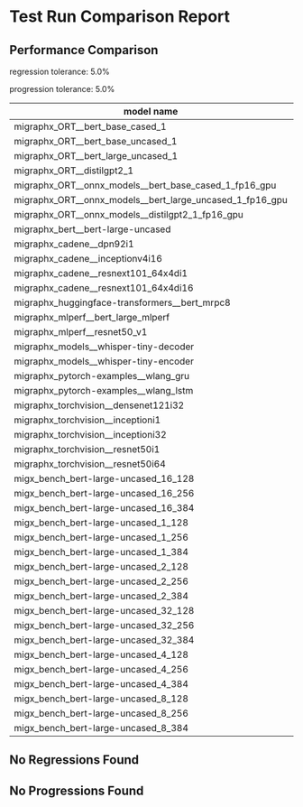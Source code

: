 # Test Run Comparison Report

## Performance Comparison

regression tolerance: 5.0%

progression tolerance: 5.0%

|model name|exit_status|analysis|old_time_ms|new_time_ms|change_ms|percent_change|
|---|---|---|---|---|---|---|
|migraphx_ORT__bert_base_cased_1|PASS|within tol|85.0019|85.3182|0.3163|0.37%|
|migraphx_ORT__bert_base_uncased_1|PASS|within tol|84.5967|88.5802|3.9835|4.71%|
|migraphx_ORT__bert_large_uncased_1|PASS|within tol|250.1246|250.0598|-0.0648|-0.03%|
|migraphx_ORT__distilgpt2_1|PASS|within tol|30.7637|30.2067|-0.5569|-1.81%|
|migraphx_ORT__onnx_models__bert_base_cased_1_fp16_gpu|Numerics|within tol|88.0997|84.6101|-3.4896|-3.96%|
|migraphx_ORT__onnx_models__bert_large_uncased_1_fp16_gpu|Numerics|within tol|250.246|251.7044|1.4584|0.58%|
|migraphx_ORT__onnx_models__distilgpt2_1_fp16_gpu|Numerics|within tol|40.92|39.5082|-1.4118|-3.45%|
|migraphx_bert__bert-large-uncased|PASS|regression|373.1287|423.9201|50.7915|13.61%|
|migraphx_cadene__dpn92i1|PASS|progression|231.5999|178.0763|-53.5236|-23.11%|
|migraphx_cadene__inceptionv4i16|PASS|within tol|5406.0539|5288.5379|-117.516|-2.17%|
|migraphx_cadene__resnext101_64x4di1|PASS|within tol|331.0227|321.8497|-9.173|-2.77%|
|migraphx_cadene__resnext101_64x4di16|PASS|within tol|5127.6439|5069.8826|-57.7613|-1.13%|
|migraphx_huggingface-transformers__bert_mrpc8|PASS|within tol|391.6717|377.3002|-14.3715|-3.67%|
|migraphx_mlperf__bert_large_mlperf|Numerics|within tol|419.5827|423.9021|4.3194|1.03%|
|migraphx_mlperf__resnet50_v1|PASS|within tol|87.5977|89.0494|1.4518|1.66%|
|migraphx_models__whisper-tiny-decoder|PASS|progression|37.3687|30.9346|-6.4342|-17.22%|
|migraphx_models__whisper-tiny-encoder|Numerics|regression|178.2975|188.7748|10.4773|5.88%|
|migraphx_pytorch-examples__wlang_gru|PASS|within tol|77.4479|79.7873|2.3394|3.02%|
|migraphx_pytorch-examples__wlang_lstm|PASS|within tol|45.2212|44.1247|-1.0965|-2.42%|
|migraphx_torchvision__densenet121i32|PASS|within tol|1623.4995|1688.9828|65.4833|4.03%|
|migraphx_torchvision__inceptioni1|PASS|progression|225.763|195.5978|-30.1652|-13.36%|
|migraphx_torchvision__inceptioni32|PASS|within tol|5459.3306|5399.5417|-59.7889|-1.1%|
|migraphx_torchvision__resnet50i1|PASS|progression|92.4655|84.49|-7.9754|-8.63%|
|migraphx_torchvision__resnet50i64|PASS|within tol|5028.7966|5116.9252|88.1286|1.75%|
|migx_bench_bert-large-uncased_16_128|PASS|progression|4259.674|2627.3952|-1632.2788|-38.32%|
|migx_bench_bert-large-uncased_16_256|PASS|within tol|4129.5236|4150.1982|20.6745|0.5%|
|migx_bench_bert-large-uncased_16_384|Numerics|within tol|5697.074|5806.5694|109.4954|1.92%|
|migx_bench_bert-large-uncased_1_128|PASS|within tol|153.338|156.0514|2.7134|1.77%|
|migx_bench_bert-large-uncased_1_256|PASS|regression|260.7901|984.1937|723.4036|277.39%|
|migx_bench_bert-large-uncased_1_384|PASS|regression|379.1138|511.0765|131.9628|34.81%|
|migx_bench_bert-large-uncased_2_128|PASS|progression|423.3889|390.7477|-32.6412|-7.71%|
|migx_bench_bert-large-uncased_2_256|PASS|within tol|590.5217|610.433|19.9114|3.37%|
|migx_bench_bert-large-uncased_2_384|PASS|within tol|810.0644|809.0029|-1.0615|-0.13%|
|migx_bench_bert-large-uncased_32_128|PASS|regression|5020.7625|5987.6983|966.9358|19.26%|
|migx_bench_bert-large-uncased_32_256|PASS|within tol|8020.7419|8100.7172|79.9753|1.0%|
|migx_bench_bert-large-uncased_32_384|Numerics|within tol|11301.452|11420.7039|119.2518|1.06%|
|migx_bench_bert-large-uncased_4_128|PASS|within tol|730.7774|737.2657|6.4883|0.89%|
|migx_bench_bert-large-uncased_4_256|PASS|within tol|1133.8222|1136.8332|3.011|0.27%|
|migx_bench_bert-large-uncased_4_384|PASS|within tol|1534.0752|1523.4103|-10.6649|-0.7%|
|migx_bench_bert-large-uncased_8_128|PASS|within tol|1297.5198|1298.3018|0.782|0.06%|
|migx_bench_bert-large-uncased_8_256|PASS|within tol|2067.5193|2115.6595|48.1402|2.33%|
|migx_bench_bert-large-uncased_8_384|PASS|within tol|2942.8847|2898.2042|-44.6805|-1.52%|

## No Regressions Found

## No Progressions Found

